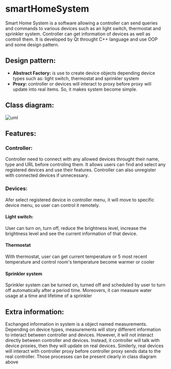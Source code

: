 # smartHomeSystem

Smart Home System is a software allowing a controller can send queries and commands to various devices such as an light switch, thermostat and sprinkler system.
Controller can get information of devices as well as controll them. It is developed by Qt throught C++ language and use OOP and some design pattern.

## Design pattern:

* **Abstract Factory:** is use to create device objects depending device types such as: light switch, thermostat and sprinkler system
* **Proxy:** controller or devices will interact to proxy before proxy will update into real items. So, it makes system become simple.

## Class diagram:

![uml](https://res.cloudinary.com/ngochieua2/image/upload/v1621433338/github/UML_diagram-1_ojqvgn.png)

## Features:

### Controller:

Controller need to connect with any allowed devices throught their name, type and URL before controling them.
It allows users can find and select any registered devices and use their features.
Controller can also unregister with connected devices if unnecessary.

### Devices:

Afer select registered device in controller menu, it will move to specific device menu, so user can control it remotely.

#### Light switch:

User can turn on, turn off, reduce the brightness level, increase the brightness level and see the current information of that device.

#### Thermostat

With thermostat, user can get current temperature or 5 most recent temperature and control room's temperature become warmer or cooler

#### Sprinkler system

Sprinkler system can be turned on, turned off and scheduled by user to turn off automatically after a period time. Moreovers, it can measure water usage at a time and lifetime
of a sprinkler

## Extra information:

Exchanged information in system is a object named measurements. Depending on device types, measurements will story different information to interact between controller and devices. However, it will not interact directly between controller and devices. Instead, it controller will talk with device proxies, then they will update on real devices. Similerly, real devices will interact with controller proxy before controller proxy sends data to the real controller. Those processes can be present clearly in class diagram above
